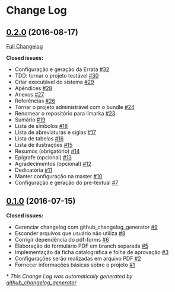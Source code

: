 # Change Log

## [0.2.0](https://github.com/abntex/limarka/tree/0.2.0) (2016-08-17)
[Full Changelog](https://github.com/abntex/limarka/compare/0.1.0...0.2.0)

**Closed issues:**

- Configuração e geração da Errata [\#32](https://github.com/abntex/limarka/issues/32)
- TDD: tornar o projeto testável [\#30](https://github.com/abntex/limarka/issues/30)
- Criar executável do sistema [\#29](https://github.com/abntex/limarka/issues/29)
- Apêndices [\#28](https://github.com/abntex/limarka/issues/28)
- Anexos [\#27](https://github.com/abntex/limarka/issues/27)
- Referências [\#26](https://github.com/abntex/limarka/issues/26)
- Tornar o projeto administrável com o bundle [\#24](https://github.com/abntex/limarka/issues/24)
- Renomear o repositório para limarka [\#23](https://github.com/abntex/limarka/issues/23)
- Sumário [\#19](https://github.com/abntex/limarka/issues/19)
- Lista de símbolos [\#18](https://github.com/abntex/limarka/issues/18)
- Lista de abreviaturas e siglas [\#17](https://github.com/abntex/limarka/issues/17)
- Lista de tabelas [\#16](https://github.com/abntex/limarka/issues/16)
- Lista de ilustrações [\#15](https://github.com/abntex/limarka/issues/15)
- Resumos \(obrigatório\) [\#14](https://github.com/abntex/limarka/issues/14)
- Epígrafe \(opcional\) [\#13](https://github.com/abntex/limarka/issues/13)
- Agradecimentos \(opcional\) [\#12](https://github.com/abntex/limarka/issues/12)
- Dedicatória [\#11](https://github.com/abntex/limarka/issues/11)
- Manter configuração na master [\#10](https://github.com/abntex/limarka/issues/10)
- Configuração e geração do pre-textual [\#7](https://github.com/abntex/limarka/issues/7)

## [0.1.0](https://github.com/abntex/limarka/tree/0.1.0) (2016-07-15)
**Closed issues:**

- Gerenciar changelog com github\_changelog\_generator [\#9](https://github.com/abntex/limarka/issues/9)
- Esconder arquivos que usuário não utiliza [\#8](https://github.com/abntex/limarka/issues/8)
- Corrigir dependência do pdf-forms [\#6](https://github.com/abntex/limarka/issues/6)
- Elaboração do formulário PDF em branch separada [\#5](https://github.com/abntex/limarka/issues/5)
- Implementação da ficha catalográfica e folha de aprovação [\#3](https://github.com/abntex/limarka/issues/3)
- Configurações serão realizadas em arquivo PDF [\#2](https://github.com/abntex/limarka/issues/2)
- Fornecer informações básicas sobre o projeto [\#1](https://github.com/abntex/limarka/issues/1)



\* *This Change Log was automatically generated by [github_changelog_generator](https://github.com/skywinder/Github-Changelog-Generator)*